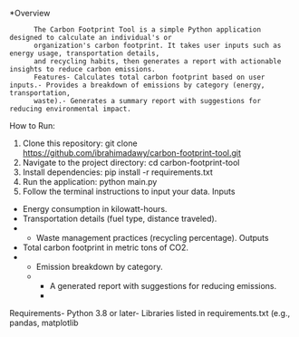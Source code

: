 *Overview

          The Carbon Footprint Tool is a simple Python application designed to calculate an individual's or
          organization's carbon footprint. It takes user inputs such as energy usage, transportation details,
          and recycling habits, then generates a report with actionable insights to reduce carbon emissions.
          Features- Calculates total carbon footprint based on user inputs.- Provides a breakdown of emissions by category (energy, transportation, 
          waste).- Generates a summary report with suggestions for reducing environmental impact.
 
 How to Run:
 1. Clone this repository:
   git clone https://github.com/ibrahimadawy/carbon-footprint-tool.git
 2. Navigate to the project directory:
   cd carbon-footprint-tool
 3. Install dependencies:
   pip install -r requirements.txt
 4. Run the application:
   python main.py
 5. Follow the terminal instructions to input your data.
 Inputs
- Energy consumption in kilowatt-hours.
- Transportation details (fuel type, distance traveled).
- - Waste management practices (recycling percentage).
Outputs
- Total carbon footprint in metric tons of CO2.
- - Emission breakdown by category.
  - - A generated report with suggestions for reducing emissions.
    - 
 Requirements- Python 3.8 or later- Libraries listed in requirements.txt (e.g., pandas, matplotlib
